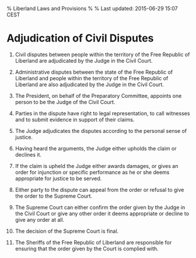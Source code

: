 % Liberland Laws and Provisions
%
% Last updated: 2015-06-29 15:07 CEST
# Adjudication of Civil Disputes

1. Civil disputes between people within the territory of the Free Republic of Liberland are adjudicated by the Judge in the Civil Court.

2. Administrative disputes between the state of the Free Republic of Liberland and people within the territory of the Free Republic of Liberland are also adjudicated by the Judge in the Civil Court.

3. The President, on behalf of the Preparatory Committee, appoints one person to be the Judge of the Civil Court.

4. Parties in the dispute have right to legal representation, to call witnesses and to submit evidence in support of their claims.

5. The Judge adjudicates the disputes according to the personal sense of justice.

6. Having heard the arguments, the Judge either upholds the claim or declines it.

7. If the claim is upheld the Judge either awards damages, or gives an order for injunction or specific performance as he or she deems appropriate for justice to be served.

8. Either party to the dispute can appeal from the order or refusal to give the order to the Supreme Court.

9. The Supreme Court can either confirm the order given by the Judge in the Civil Court or give any other order it deems appropriate or decline to give any order at all.

10. The decision of the Supreme Court is final.

11. The Sheriffs of the Free Republic of Liberland are responsible for ensuring that the order given by the Court is complied with.
